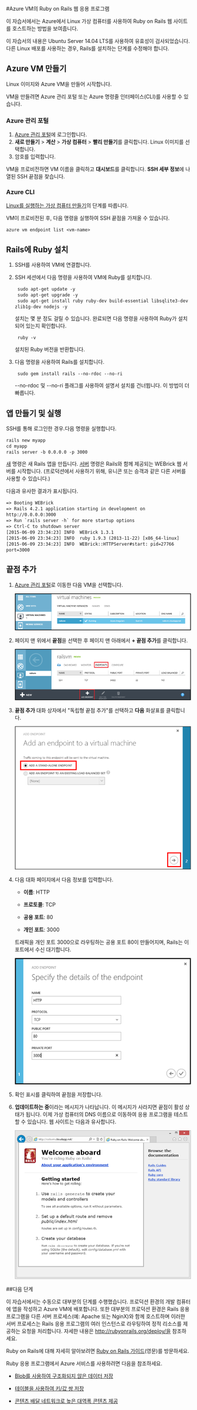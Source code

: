 <properties 
	pageTitle="Azure에서 Linux VM을 사용하여 Ruby on Rails 웹 앱 호스트" 
	description="Azure에서 Linux 가상 컴퓨터를 사용하여 Ruby on Rails 기반 웹 사이트를 호스트하는 방법에 대해 알아봅니다." 
	services="virtual-machines" 
	documentationCenter="ruby" 
	authors="MikeWasson" 
	manager="wpickett" 
	editor=""/>

<tags 
	ms.service="virtual-machines" 
	ms.workload="web" 
	ms.tgt_pltfrm="vm-linux" 
	ms.devlang="ruby" 
	ms.topic="article" 
	ms.date="06/09/2015" 
	ms.author="mwasson"/>





#Azure VM의 Ruby on Rails 웹 응용 프로그램

이 자습서에서는 Azure에서 Linux 가상 컴퓨터를 사용하여 Ruby on Rails 웹 사이트를 호스트하는 방법을 보여줍니다.

이 자습서의 내용은 Ubuntu Server 14.04 LTS를 사용하여 유효성이 검사되었습니다. 다른 Linux 배포를 사용하는 경우, Rails를 설치하는 단계를 수정해야 합니다.

## Azure VM 만들기

Linux 이미지와 Azure VM을 만들어 시작합니다.

VM을 만들려면 Azure 관리 포털 또는 Azure 명령줄 인터페이스(CLI)를 사용할 수 있습니다.

### Azure 관리 포털

1. [Azure 관리 포털](http://manage.windowsazure.com)에 로그인합니다.
2. **새로 만들기** > **계산** > **가상 컴퓨터** > **빨리 만들기**를 클릭합니다. Linux 이미지를 선택합니다.
3. 암호를 입력합니다.

VM을 프로비전하면 VM 이름을 클릭하고 **대시보드**를 클릭합니다. **SSH 세부 정보**에 나열된 SSH 끝점을 찾습니다.

### Azure CLI

[Linux를 실행하는 가상 컴퓨터 만들기][vm-instructions]의 단계를 따릅니다.

VM이 프로비전된 후, 다음 명령을 실행하여 SSH 끝점을 가져올 수 있습니다.

	azure vm endpoint list <vm-name>  

## Rails에 Ruby 설치

1. SSH를 사용하여 VM에 연결합니다. 
	
2. SSH 세션에서 다음 명령을 사용하여 VM에 Ruby를 설치합니다.

		sudo apt-get update -y
		sudo apt-get upgrade -y
		sudo apt-get install ruby ruby-dev build-essential libsqlite3-dev zlib1g-dev nodejs -y

	설치는 몇 분 정도 걸릴 수 있습니다. 완료되면 다음 명령을 사용하여 Ruby가 설치되어 있는지 확인합니다.

		ruby -v

	설치된 Ruby 버전을 반환합니다.

3. 다음 명령을 사용하여 Rails를 설치합니다.

		sudo gem install rails --no-rdoc --no-ri

	--no-rdoc 및 --no-ri 플래그를 사용하여 설명서 설치를 건너뜁니다. 이 방법이 더 빠릅니다.

## 앱 만들기 및 실행

SSH를 통해 로그인한 경우.다음 명령을 실행합니다.

	rails new myapp
	cd myapp
	rails server -b 0.0.0.0 -p 3000

[새](http://guides.rubyonrails.org/command_line.html#rails-new) 명령은 새 Rails 앱을 만듭니다. [서버](http://guides.rubyonrails.org/command_line.html#rails-server) 명령은 Rails와 함께 제공되는 WEBrick 웹 서버를 시작합니다. (프로덕션에서 사용하기 위해, 유니콘 또는 승객과 같은 다른 서버를 사용할 수 있습니다.)

다음과 유사한 결과가 표시됩니다.

	=> Booting WEBrick
	=> Rails 4.2.1 application starting in development on http://0.0.0.0:3000
	=> Run `rails server -h` for more startup options
	=> Ctrl-C to shutdown server
	[2015-06-09 23:34:23] INFO  WEBrick 1.3.1
	[2015-06-09 23:34:23] INFO  ruby 1.9.3 (2013-11-22) [x86_64-linux]
	[2015-06-09 23:34:23] INFO  WEBrick::HTTPServer#start: pid=27766 port=3000


## 끝점 추가

1. [Azure 관리 포털][management-portal]로 이동한 다음 VM을 선택합니다.

	![가상 컴퓨터 목록][vmlist]

2. 페이지 맨 위에서 **끝점**을 선택한 후 페이지 맨 아래에서 **+ 끝점 추가**를 클릭합니다.

	![끝점 페이지][endpoints]

3. **끝점 추가** 대화 상자에서 "독립형 끝점 추가"를 선택하고 **다음** 화살표를 클릭합니다.

	![새 끝점 대화 상자][new-endpoint1]

3. 다음 대화 페이지에서 다음 정보를 입력합니다.

	* **이름**: HTTP

	* **프로토콜**: TCP

	* **공용 포트**: 80

	* **개인 포트**: 3000

	트래픽을 개인 포트 3000으로 라우팅하는 공용 포트 80이 만들어지며, Rails는 이 포트에서 수신 대기합니다.

	![새 끝점 대화 상자][new-endpoint]

4. 확인 표시를 클릭하여 끝점을 저장합니다.

5. **업데이트하는 중**이라는 메시지가 나타납니다. 이 메시지가 사라지면 끝점이 활성 상태가 됩니다. 이제 가상 컴퓨터의 DNS 이름으로 이동하여 응용 프로그램을 테스트할 수 있습니다. 웹 사이트는 다음과 유사합니다.

	![기본 Rails 페이지][default-rails-cloud]


##<a id="next"></a>다음 단계

이 자습서에서는 수동으로 대부분의 단계를 수행했습니다. 프로덕션 환경의 개발 컴퓨터에 앱을 작성하고 Azure VM에 배포합니다. 또한 대부분의 프로덕션 환경은 Rails 응용 프로그램을 다른 서버 프로세스(예: Apache 또는 NginX)와 함께 호스트하며 이러한 서버 프로세스는 Rails 응용 프로그램의 여러 인스턴스로 라우팅하여 정적 리소스를 제공하는 요청을 처리합니다. 자세한 내용은 http://rubyonrails.org/deploy/을 참조하세요.

Ruby on Rails에 대해 자세히 알아보려면 [Ruby on Rails 가이드][rails-guides](영문)를 방문하세요.

Ruby 응용 프로그램에서 Azure 서비스를 사용하려면 다음을 참조하세요.

* [Blob를 사용하여 구조화되지 않은 데이터 저장][blobs]

* [테이블을 사용하여 키/값 쌍 저장][tables]

* [콘텐츠 배달 네트워크로 높은 대역폭 콘텐츠 제공][cdn-howto]



<!-- WA.com links -->
[blobs]: ../storage-ruby-how-to-use-blob-storage.md

[cdn-howto]: /develop/ruby/app-services/

[management-portal]: https://manage.windowsazure.com/

[tables]: /develop/ruby/how-to-guides/table-service/

[vm-instructions]: virtual-machines-linux-tutorial.md


<!-- External Links -->
[rails-guides]: http://guides.rubyonrails.org/

[sqlite3]: http://www.sqlite.org/

<!-- Images -->

[default-rails-cloud]: ./media/virtual-machines-ruby-rails-web-app-linux/basicrailscloud.png

[vmlist]: ./media/virtual-machines-ruby-rails-web-app-linux/vmlist.png

[endpoints]: ./media/virtual-machines-ruby-rails-web-app-linux/endpoints.png

[new-endpoint]: ./media/virtual-machines-ruby-rails-web-app-linux/newendpoint.png

[new-endpoint1]: ./media/virtual-machines-ruby-rails-web-app-linux/newendpoint1.png
 

<!---HONumber=July15_HO4-->